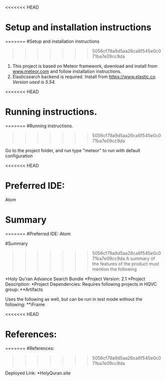 <<<<<<< HEAD
# Setup and installation instructions
=======
#Setup and installation instructions
>>>>>>> 5056cf79a9d5aa26ca6f545e0c071ba7e09cc9da

1. This project is based on Meteor framework, download and install from
www.meteor.com and follow installation instructions.
1. Elasticsearch backend is required. Install from https://www.elastic.co.  
*Version used is 5.54.*

<<<<<<< HEAD
# Running instructions.
=======
#Running instructions.
>>>>>>> 5056cf79a9d5aa26ca6f545e0c071ba7e09cc9da

Go to the project folder, and run type "meteor" to run with default configuration


<<<<<<< HEAD
# Preferred IDE:
Atom


# Summary
=======
#Preferred IDE:
Atom


#Summary
>>>>>>> 5056cf79a9d5aa26ca6f545e0c071ba7e09cc9da
A summary of the features of the product must mention the following

*Holy Qu'ran Advance Search Bundle
*Project Version: 2.1
*Project Description:
*Project Dependencies:
 Requires following projects in HQVC group:
**Artifacts

 Uses the following as well, but can be run in test mode without the following:
**iFrame


<<<<<<< HEAD
# References:
=======
#References:
>>>>>>> 5056cf79a9d5aa26ca6f545e0c071ba7e09cc9da

Deployed Link:
*HolyQuran.site
